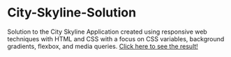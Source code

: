 # City-Skyline-Solution

Solution to the City Skyline Application created using responsive web techniques with HTML and CSS with a focus on CSS variables, background gradients, flexbox, and media queries. 
[Click here to see the result!](https://muntakahelali.github.io/City-Skyline-Solution/)
